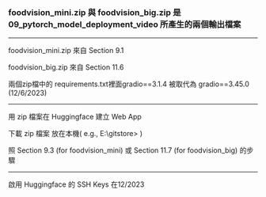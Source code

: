 ### foodvision_mini.zip 與 foodvision_big.zip 是 09_pytorch_model_deployment_video 所產生的兩個輸出檔案

********************************************************************************************************

foodvision_mini.zip 來自 Section 9.1

foodvision_big.zip 來自 Section 11.6

兩個zip檔中的 requirements.txt裡面gradio==3.1.4 被取代為 gradio==3.45.0 (12/6/2023)

********************************************************************************************************
用 zip 檔案在 Huggingface 建立 Web App  

下載 zip 檔案 放在本機( e.g., E:\gitstore> )

照 Section 9.3 (for foodvision_mini) 或 Section 11.7 (for foodvision_big) 的步驟

********************************************************************************************************

啟用 Huggingface 的 SSH Keys 在12/2023

